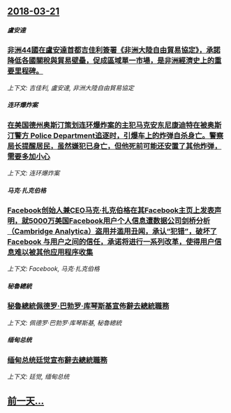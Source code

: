 ## [2018-03-21](/news/2018/03/21/index.md)

##### 盧安達
### [非洲44國在盧安達首都吉佳利簽署《非洲大陸自由貿易協定》，承諾降低各國關稅與貿易壁壘，促成區域單一市場，是非洲經濟史上的重要里程碑。 ](/news/2018/03/21/非洲44國在盧安達首都吉佳利簽署-非洲大陸自由貿易協定-承諾降低各國關稅與貿易壁壘-促成區域單一市場-是非洲經濟史上的.md)
_上下文: 吉佳利, 盧安達, 非洲大陸自由貿易協定_

##### 连环爆炸案
### [在美国德州奥斯汀策划连环爆炸案的主犯马克安东尼康迪特在被奥斯汀警方 Police Department追逐时，引爆车上的炸弹自杀身亡。警察局长提醒居民，虽然嫌犯已身亡，但他死前可能还安置了其他炸弹，需要多加小心 ](/news/2018/03/21/在美国德州奥斯汀策划连环爆炸案的主犯马克安东尼康迪特在被奥斯汀警方-Police-Department追逐时-引爆车上的.md)
_上下文: 连环爆炸案_

##### 马克·扎克伯格
### [Facebook创始人兼CEO马克·扎克伯格在其Facebook主页上发表声明，就5000万美国Facebook用户个人信息遭数据公司剑桥分析（Cambridge Analytica）盗用并滥用丑闻，承认“犯错”，破坏了 Facebook 与用户之间的信任，承诺将进行一系列改革，使得用户信息难以被其他应用程序收集 ](/news/2018/03/21/Facebook创始人兼CEO马克-扎克伯格在其Facebook主页上发表声明-就5000万美国Facebook用户个人.md)
_上下文: Facebook, 马克·扎克伯格_

##### 秘魯總統
### [秘魯總統佩德罗·巴勃罗·库琴斯基宣佈辭去總統職務 ](/news/2018/03/21/秘魯總統佩德罗-巴勃罗-库琴斯基宣佈辭去總統職務.md)
_上下文: 佩德罗·巴勃罗·库琴斯基, 秘魯總統_

##### 缅甸总统
### [缅甸总统廷觉宣布辭去總統職務 ](/news/2018/03/21/缅甸总统廷觉宣布辭去總統職務.md)
_上下文: 廷觉, 缅甸总统_

## [前一天...](/news/2018/03/19/index.md)


